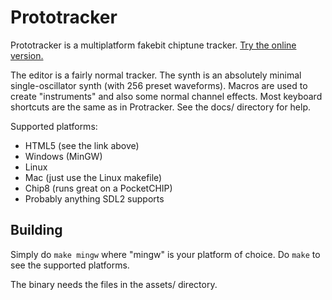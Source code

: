 # Prototracker

Prototracker is a multiplatform fakebit chiptune tracker. [Try the online version.](http://kometbomb.net/prototracker/)

The editor is a fairly normal tracker. The synth is an absolutely minimal single-oscillator synth (with 256 preset waveforms). Macros are used to create "instruments" and also some normal channel effects. Most keyboard shortcuts are the same as in Protracker. See the docs/ directory for help.

Supported platforms:
 * HTML5 (see the link above)
 * Windows (MinGW)
 * Linux
 * Mac (just use the Linux makefile)
 * Chip8 (runs great on a PocketCHIP)
 * Probably anything SDL2 supports
 
## Building

Simply do ```make mingw``` where "mingw" is your platform of choice. Do ```make``` to see the supported platforms.

The binary needs the files in the assets/ directory.
